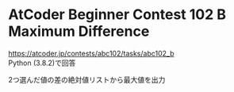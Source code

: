 # AtCoder Beginner Contest 102 B Maximum Difference  
https://atcoder.jp/contests/abc102/tasks/abc102_b  
Python (3.8.2)で回答  

2つ選んだ値の差の絶対値リストから最大値を出力
